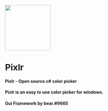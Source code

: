 <img src="https://cdn.discordapp.com/attachments/573970356709097472/718610968946671666/vantaexternal.png" width="150" height="150" />

# Pixlr 
#### Pixlr - Open source c# color picker
#### Pixlr is an easy to use color picker for windows.
#### Gui Framework by bear.#9665
